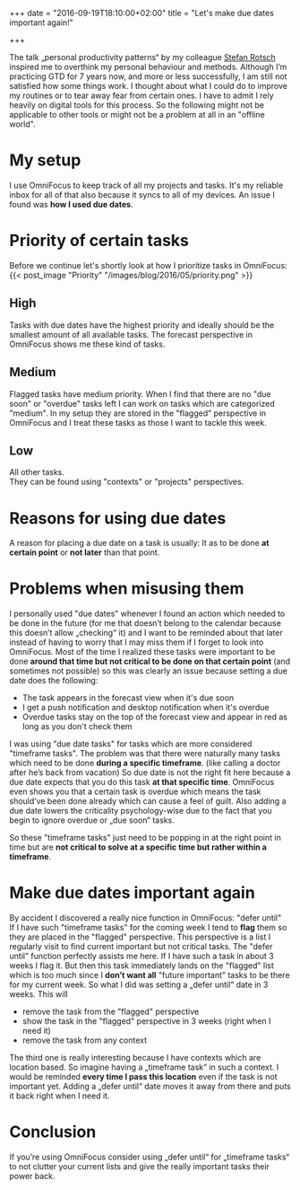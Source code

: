 +++
date = "2016-09-19T18:10:00+02:00"
title = "Let's make due dates important again!"

+++

The talk „personal productivity patterns“ by my colleague [Stefan Rotsch](https://twitter.com/ritschie) inspired me to overthink my personal behaviour and methods.
Although I’m practicing GTD for 7 years now, and more or less successfully, I am still not satisfied how some things work.
I thought about what I could do to improve my routines or to tear away fear from certain ones. I have to admit I rely heavily on digital tools for this process. So the following might not be applicable to other tools or might not be a problem at all in an "offline world".

# My setup
I use OmniFocus to keep track of all my projects and tasks. It's my reliable inbox for all of that also because it syncs to all of my devices.
An issue I found was **how I used due dates**.

# Priority of certain tasks
Before we continue let's shortly look at how I prioritize tasks in OmniFocus:
{{< post_image "Priority" "/images/blog/2016/05/priority.png" >}}

## High
Tasks with due dates have the highest priority and ideally should be the smallest amount of all available tasks.
The forecast perspective in OmniFocus shows me these kind of tasks.

## Medium
Flagged tasks have medium priority. When I find that there are no "due soon" or "overdue" tasks left I can work on tasks which are categorized "medium". In my setup they are stored in the "flagged" perspective in OmniFocus and I treat these tasks as those I want to tackle this week.

## Low
All other tasks.  
They can be found using "contexts" or "projects" perspectives.

# Reasons for using due dates
A reason for placing a due date on a task is usually:
It as to be done **at certain point** or **not later** than that point.

# Problems when misusing them
I personally used "due dates" whenever I found an action which needed to be done in the future (for me that doesn’t belong to the calendar because this doesn’t allow „checking“ it) and I want to be reminded about that later instead of having to worry that I may miss them if I forget to look into OmniFocus.
Most of the time I realized these tasks were important to be done **around that time but not critical to be done on that certain point** (and sometimes not possible) so this was clearly an issue because setting a due date does the following:

- The task appears in the forecast view when it's due soon
- I get a push notification and desktop notification when it's overdue
- Overdue tasks stay on the top of the forecast view and appear in red as long as you don't check them

I was using "due date tasks" for tasks which are more considered "timeframe tasks".
The problem was that there were naturally many tasks which need to be done **during a specific timeframe**. (like calling a doctor after he’s back from vacation) So due date is not the right fit here because a due date expects that you do this task **at that specific time**. OmniFocus even shows you that a certain task is overdue which means the task should’ve been done already which can cause a feel of guilt. Also adding a due date lowers the criticality psychology-wise due to the fact that you begin to ignore overdue or „due soon“ tasks.

So these "timeframe tasks" just need to be popping in at the right point in time but are **not critical to solve at a specific time but rather within a timeframe**.

# Make due dates important again
By accident I discovered a really nice function in OmniFocus: "defer until"  
If I have such "timeframe tasks" for the coming week I tend to **flag** them so they are placed in the "flagged" perspective. This perspective is a list I regularly visit to find current important but not critical tasks.
The "defer until" function perfectly assists me here. If I have such a task in about 3 weeks I flag it.
But then this task immediately lands on the "flagged" list which is too much since I **don’t want all** "future important" tasks to be there for my current week.
So what I did was setting a „defer until“ date in 3 weeks.
This will

- remove the task from the "flagged" perspective
- show the task in the "flagged" perspective in 3 weeks (right when I need it)
- remove the task from any context

The third one is really interesting because I have contexts which are location based. So imagine having a „timeframe task“ in such a context.
I would be reminded **every time I pass this location** even if the task is not important yet.
Adding a „defer until“ date moves it away from there and puts it back right when I need it.

# Conclusion
If you’re using OmniFocus consider using „defer until“ for „timeframe tasks“ to not clutter your current lists and give the really important tasks their power back.
